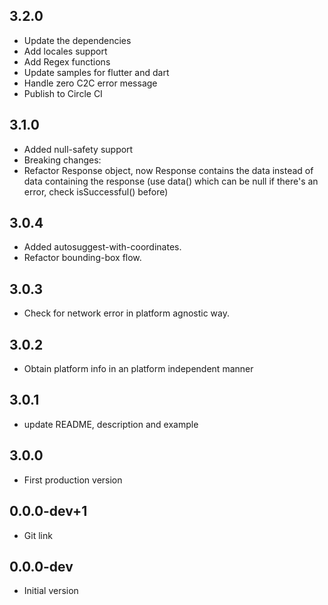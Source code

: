 ## 3.2.0

- Update the dependencies
- Add locales support
- Add Regex functions
- Update samples for flutter and dart
- Handle zero C2C error message
- Publish to Circle CI


## 3.1.0

- Added null-safety support
- Breaking changes:
- Refactor Response object, now Response contains the data instead of data containing the response (use data() which can be null if there's an error, check isSuccessful() before)

## 3.0.4

- Added autosuggest-with-coordinates.
- Refactor bounding-box flow.

## 3.0.3

- Check for network error in platform agnostic way.

## 3.0.2

- Obtain platform info in an platform independent manner

## 3.0.1

- update README, description and example

## 3.0.0

- First production version

## 0.0.0-dev+1

- Git link

## 0.0.0-dev

- Initial version
